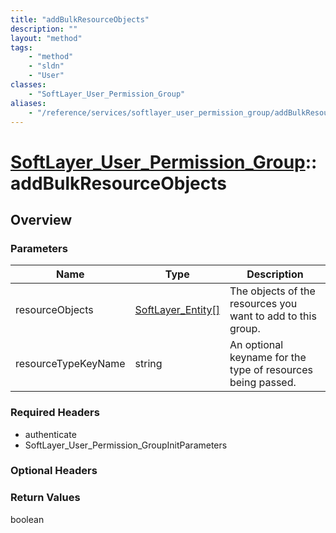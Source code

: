 ```yaml
---
title: "addBulkResourceObjects"
description: ""
layout: "method"
tags:
    - "method"
    - "sldn"
    - "User"
classes:
    - "SoftLayer_User_Permission_Group"
aliases:
    - "/reference/services/softlayer_user_permission_group/addBulkResourceObjects"
---
```

# [SoftLayer_User_Permission_Group](/reference/services/SoftLayer_User_Permission_Group)::addBulkResourceObjects




## Overview 


### Parameters 
|Name | Type | Description |
| --- | --- | --- |
|resourceObjects| <a href='/reference/datatypes/SoftLayer_Entity'>SoftLayer_Entity[] </a>| The objects of the resources you want to add to this group.|
|resourceTypeKeyName| string| An optional keyname for the type of resources being passed.|


### Required Headers
* authenticate
* SoftLayer_User_Permission_GroupInitParameters

### Optional Headers

### Return Values
boolean

